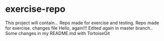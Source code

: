 # exercise-repo
This project will contain...
Repo made for exercise and testing.
Repo made for exercise.
changes file
Hello, again!!!
Edited again in master branch..
Some changes in my README.md with TortoiseGit